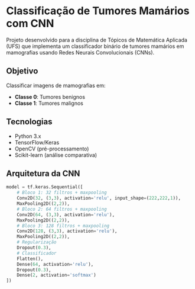 # Classificação de Tumores Mamários com CNN

Projeto desenvolvido para a disciplina de Tópicos de Matemática Aplicada (UFS) que implementa um classificador binário de tumores mamários em mamografias usando Redes Neurais Convolucionais (CNNs).

## Objetivo
Classificar imagens de mamografias em:
- **Classe 0**: Tumores benignos
- **Classe 1**: Tumores malignos

## Tecnologias
- Python 3.x
- TensorFlow/Keras
- OpenCV (pré-processamento)
- Scikit-learn (análise comparativa)

## Arquitetura da CNN
```python
model = tf.keras.Sequential([
    # Bloco 1: 32 filtros + maxpooling
    Conv2D(32, (3,3), activation='relu', input_shape=(222,222,1)),
    MaxPooling2D((2,2)),
    # Bloco 2: 64 filtros + maxpooling
    Conv2D(64, (3,3), activation='relu'),
    MaxPooling2D((2,2)),
    # Bloco 3: 128 filtros + maxpooling
    Conv2D(128, (3,3), activation='relu'),
    MaxPooling2D((2,2)),
    # Regularização
    Dropout(0.3),
    # Classificador
    Flatten(),
    Dense(64, activation='relu'),
    Dropout(0.3),
    Dense(2, activation='softmax')
])
```
